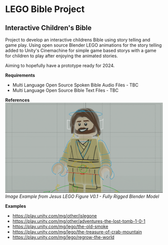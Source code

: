 # LEGO Bible Project

## Interactive Children's Bible
Project to develop an interactive childrens Bible using story telling and game play. 
Using open source Blender LEGO animations for the story telling added to Unity's Cinemachine for simple game based storys with a game for children to play after enjoying the animated stories.

Aiming to hopefully have a prototype ready for 2024.

**Requirements**
 - Multi Language Open Source Spoken Bible Audio Files - TBC
 - Multi Language Open Source Bible Text Files - TBC

**References**
![blender example](assets/example_jesus.png) 
*Image Example from Jesus LEGO Figure V0.1 - Fully Rigged Blender Model*


**Examples**
- https://play.unity.com/mg/other/islegone
- https://play.unity.com/mg/other/adventures-the-lost-tomb-1-0-1
- https://play.unity.com/mg/lego/the-old-smoke
- https://play.unity.com/mg/lego/the-treasure-of-crab-mountain
- https://play.unity.com/mg/lego/regrow-the-world



